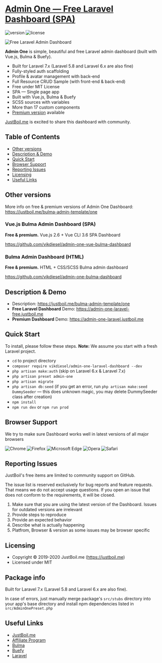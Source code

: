 # [Admin One — Free Laravel Dashboard (SPA)](https://justboil.me/bulma-admin-template/one)

![version](https://img.shields.io/badge/version-1.3.7-blue.svg)  ![license](https://img.shields.io/badge/license-MIT-blue.svg)

![Free Laravel Admin Dashboard](https://justboil.me/images/one/preview-free.jpg?v=1.2.0)

**Admin One** is simple, beautiful and free Laravel admin dashboard (built with Vue.js, Bulma & Buefy).

* Built for Laravel 7.x (Laravel 5.8 and Laravel 6.x are also fine)
* Fully-styled auth scaffolding
* Profile & avatar management with back-end
* Full Resource CRUD Sample (with front-end & back-end)
* Free under MIT License
* SPA — Single page app
* Built with Vue.js, Bulma & Buefy
* SCSS sources with variables
* More than 17 custom components
* [Premium version](https://justboil.me/bulma-admin-template/one) available

[JustBoil.me](https://justboil.me) is excited to share this dashboard with community.

## Table of Contents

* [Other versions](#other-versions)
* [Description & Demo](#description--demo)
* [Quick Start](#quick-start)
* [Browser Support](#browser-support)
* [Reporting Issues](#reporting-issues)
* [Licensing](#licensing)
* [Useful Links](#useful-links)

## Other versions

More info on free & premium versions of Admin One Dashboard: https://justboil.me/bulma-admin-template/one

### Vue.js Bulma Admin Dashboard (SPA)

**Free & premium.** Vue.js 2.6 + Vue CLI 3.6 SPA Dashboard

https://github.com/vikdiesel/admin-one-vue-bulma-dashboard

### Bulma Admin Dashboard (HTML)

**Free & premium.** HTML + CSS/SCSS Bulma admin dashboard 

https://github.com/vikdiesel/admin-one-bulma-dashboard

## Description & Demo

* Description: https://justboil.me/bulma-admin-template/one
* **Free Laravel Dashboard** Demo: https://admin-one-laravel-free.justboil.me
* **Premium Dashboard** Demo: https://admin-one-laravel.justboil.me

## Quick Start

To install, please follow these steps. **Note:** We assume you start with a fresh Laravel project.

- `cd` to project directory
- `composer require vikdiesel/admin-one-laravel-dashboard --dev`
- `php artisan make:auth` (skip on Laravel 6.x & Laravel 7.x)
- `php artisan preset admin-one`
- `php artisan migrate`
- `php artisan db:seed` (if you get an error, run `php artisan make:seed DummySeeder` &mdash; this does unknown magic, you may delete DummySeeder class after creation)
- `npm install`
- `npm run dev` or `npm run prod`

## Browser Support

We try to make sure Dashboard works well in latest versions of all major browsers

![Chrome](https://justboil.me/images/browsers/chrome.png) ![Firefox](https://justboil.me/images/browsers/firefox.png) ![Microsoft Edge](https://justboil.me/images/browsers/edge.png) ![Opera](https://justboil.me/images/browsers/opera.png) ![Safari](https://justboil.me/images/browsers/safari.png)

## Reporting Issues

JustBoil's free items are limited to community support on GitHub.

The issue list is reserved exclusively for bug reports and feature requests. That means we do not accept usage questions. If you open an issue that does not conform to the requirements, it will be closed.

1. Make sure that you are using the latest version of the Dashboard. Issues for outdated versions are irrelevant
2. Provide steps to reproduce
3. Provide an expected behavior
4. Describe what is actually happening 
5. Platfrom, Browser & version as some issues may be browser specific

## Licensing

- Copyright &copy; 2019-2020 JustBoil.me (https://justboil.me)
- Licensed under MIT

## Package info

Built for Laravel 7.x (Laravel 5.8 and Laravel 6.x are also fine).

In case of errors, just manually merge package's `src/stubs` directory into your app's base directory and install npm dependencies listed in `src/AdminOnePreset.php`

## Useful Links

- [JustBoil.me](https://justboil.me)
- [Affiliate Program](https://justboil.me/info/affiliates)
- [Bulma](https://bulma.io)
- [Buefy](https://buefy.org)
- [Laravel](https://laravel.com)
